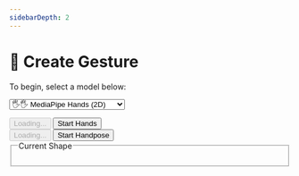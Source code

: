 ```yaml
---
sidebarDepth: 2
---
```

# 🖖 Create Gesture

<div class="row align-top">
  <div class="col-6"><div></div></div>
  <div class="col-6">
    <Window title="Step 1: Choose a model">
      <section>
        <p>To begin, select a model below:</p>
        <p>
          <select id="gesture-model-selector" class="full-width" @change="updateModel">
            <option value="hands">🖐🖐 MediaPipe Hands (2D)</option>
            <option value="handpose">🖐 TensorFLow Handpose (3D)</option>
          </select>
        </p>
        <div class="model-button-container model-button-container-hands">
          <HandsfreeToggle class="full-width handsfree-hide-when-started-without-hands" text-off="Start Hands" text-on="Stop Hands Model" :opts="demoOpts.hands" />
          <button class="handsfree-show-when-started-without-hands handsfree-show-when-loading" disabled><Fa-Spinner spin /> Loading...</button>
          <button class="handsfree-show-when-started-without-hands handsfree-hide-when-loading" @click="startDemo('hands')"><Fa-Video /> Start Hands</button>
        </div>
        <div class="model-button-container model-button-container-handpose hidden">
          <HandsfreeToggle class="full-width handsfree-hide-when-started-without-handpose" text-off="Start Handpose" text-on="Stop Handpose Model" :opts="demoOpts.handpose" />
          <button class="handsfree-show-when-started-without-handpose handsfree-show-when-loading" disabled><Fa-Spinner spin /> Loading...</button>
          <button class="handsfree-show-when-started-without-handpose handsfree-hide-when-loading" @click="startDemo('handpose')"><Fa-Video /> Start Handpose</button>
        </div>
      </section>
    </Window>
  </div>
</div>

<Window title="Step 2: Collect samples">
  <div class="row align-top">
    <div class="col-6">
      <fieldset>
        <legend>Current Shape</legend>
        <ul ref="currentShapeBox" class="mt-0 mb-0 tree-view">
        </ul>
      </fieldset>
    </div>
  </div>
</Window>








<!-- Code -->
<script>
export default {
  data () {
    return {
      demoOpts: {
        hands: {
          autostart: true,
          weboji: false,
          hands: true,
          handpose: false,
          facemesh: false,
          pose: false,
          holistic: false,
        },
        handpose: {
          autostart: true,
          weboji: false,
          hands: false,
          handpose: true,
          facemesh: false,
          pose: false,
          holistic: false,
        }
      }
    }
  },

  /**
   * Creates a plugin that highlights emojis
   */
  mounted () {
    // Recursive because of the way we're loading handsfree into the docs
    const checkHandsfree = () => {
      if (this.$root.handsfree) {
        this.$nextTick(() => {
          let lastGestureHandpose = null
          let lastGestureHands = [null, null, null, null]
          let currentShapeHands = ''
          
          this.$root.handsfree.use('displayShape', this.displayShape)
        })
      } else {
        setTimeout(checkHandsfree, 5)
      }
    }

    checkHandsfree()
  },

  destroyed () {
    this.$root.handsfree.plugin.gestureEmojiDetector.disable()
  },

  methods: {
    /**
     * Start the page with our preset options
     * @param {string} model The name of the model to switch to
     */
    startDemo (model) {
      this.$root.handsfree.update(this.demoOpts[model])
    },

    /**
     * Change the model and update buttons
     */
    updateModel (ev) {
      const model = ev.target.value

      document.querySelectorAll('.model-button-container').forEach($el => {
        if ($el.classList.contains(`model-button-container-${model}`)) {
          $el.classList.remove('hidden')
        } else {
          $el.classList.add('hidden')
        }
      })
    },

    /**
     * Shows what the current model shape is
     */
    displayShape (data) {
      // MediaPipe Hands
      if (data.hands && data.hands.gesture) {
        let shape = ''
        
        data.hands.gesture.forEach((gesture, hand) => {
          if (gesture) {
            shape += `<li>🖐 Hand # ${hand}</li>`
            shape += `<li>Thumb | ${gesture.pose[0][1]} | ${gesture.pose[0][2]}</li>`
            shape += `<li>Index | ${gesture.pose[1][1]} | ${gesture.pose[1][2]}</li>`
            shape += `<li>Middle | ${gesture.pose[2][1]} | ${gesture.pose[2][2]}</li>`
            shape += `<li>Ring | ${gesture.pose[3][1]} | ${gesture.pose[3][2]}</li>`
            shape += `<li>Pinky | ${gesture.pose[4][1]} | ${gesture.pose[4][2]}</li>`
            shape += `<li>--------</li>`
            shape += '<li></li>'
          }
        })
        this.$refs.currentShapeBox.innerHTML = shape
      }

      // TensorFlow Handpose
      if (data.handpose) {

      }
    }
  }
}
</script>

<style lang="stylus">
.gesture-emoji
  font-size 30px
  display inline-block
  margin-right 10px
  margin-bottom 10px
  opacity 0.2

  &.active
    opacity 1
</style>